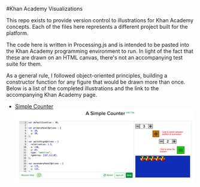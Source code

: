 #Khan Academy Visualizations

This repo exists to provide version control to illustrations for Khan Academy concepts. Each of the files here represents a different project built for the platform.

The code here is written in Processing.js and is intended to be pasted into the Khan Academy programming environment to run. In light of the fact that these are drawn on an HTML canvas, there's not an accompanying test suite for them.

As a general rule, I followed object-oriented principles, building a constructor function for any figure that would be drawn more than once. Below is a list of the completed illustrations and the link to the accompanying Khan Academy page. 
- [Simple Counter](https://www.khanacademy.org/computer-programming/a-simple-counter/6077733173526528)
![Finished project](/screenshot.png)

